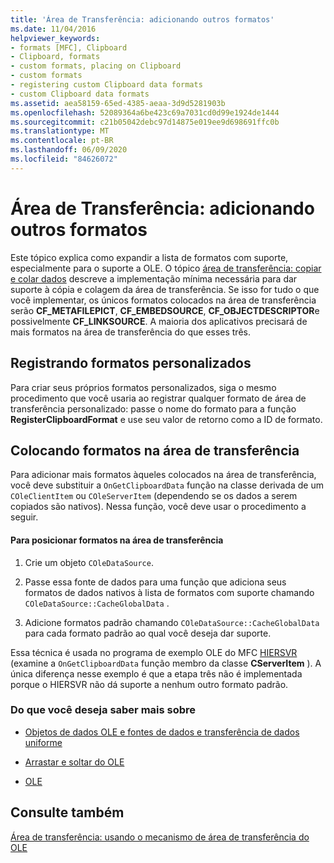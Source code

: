 ```yaml
---
title: 'Área de Transferência: adicionando outros formatos'
ms.date: 11/04/2016
helpviewer_keywords:
- formats [MFC], Clipboard
- Clipboard, formats
- custom formats, placing on Clipboard
- custom formats
- registering custom Clipboard data formats
- custom Clipboard data formats
ms.assetid: aea58159-65ed-4385-aeaa-3d9d5281903b
ms.openlocfilehash: 52089364a6be423c69a7031cd0d99e1924de1444
ms.sourcegitcommit: c21b05042debc97d14875e019ee9d698691ffc0b
ms.translationtype: MT
ms.contentlocale: pt-BR
ms.lasthandoff: 06/09/2020
ms.locfileid: "84626072"
---
```

# <a name="clipboard-adding-other-formats"></a>Área de Transferência: adicionando outros formatos

Este tópico explica como expandir a lista de formatos com suporte, especialmente para o suporte a OLE. O tópico [área de transferência: copiar e colar dados](clipboard-copying-and-pasting-data.md) descreve a implementação mínima necessária para dar suporte à cópia e colagem da área de transferência. Se isso for tudo o que você implementar, os únicos formatos colocados na área de transferência serão **CF_METAFILEPICT**, **CF_EMBEDSOURCE**, **CF_OBJECTDESCRIPTOR**e possivelmente **CF_LINKSOURCE**. A maioria dos aplicativos precisará de mais formatos na área de transferência do que esses três.

## <a name="registering-custom-formats"></a><a name="_core_registering_custom_formats"></a>Registrando formatos personalizados

Para criar seus próprios formatos personalizados, siga o mesmo procedimento que você usaria ao registrar qualquer formato de área de transferência personalizado: passe o nome do formato para a função **RegisterClipboardFormat** e use seu valor de retorno como a ID de formato.

## <a name="placing-formats-on-the-clipboard"></a><a name="_core_placing_formats_on_the_clipboard"></a>Colocando formatos na área de transferência

Para adicionar mais formatos àqueles colocados na área de transferência, você deve substituir a `OnGetClipboardData` função na classe derivada de um `COleClientItem` ou `COleServerItem` (dependendo se os dados a serem copiados são nativos). Nessa função, você deve usar o procedimento a seguir.

#### <a name="to-place-formats-on-the-clipboard"></a>Para posicionar formatos na área de transferência

1. Crie um objeto `COleDataSource`.

1. Passe essa fonte de dados para uma função que adiciona seus formatos de dados nativos à lista de formatos com suporte chamando `COleDataSource::CacheGlobalData` .

1. Adicione formatos padrão chamando `COleDataSource::CacheGlobalData` para cada formato padrão ao qual você deseja dar suporte.

Essa técnica é usada no programa de exemplo OLE do MFC [HIERSVR](../overview/visual-cpp-samples.md) (examine a `OnGetClipboardData` função membro da classe **CServerItem** ). A única diferença nesse exemplo é que a etapa três não é implementada porque o HIERSVR não dá suporte a nenhum outro formato padrão.

### <a name="what-do-you-want-to-know-more-about"></a>Do que você deseja saber mais sobre

- [Objetos de dados OLE e fontes de dados e transferência de dados uniforme](data-objects-and-data-sources-ole.md)

- [Arrastar e soltar do OLE](drag-and-drop-ole.md)

- [OLE](ole-background.md)

## <a name="see-also"></a>Consulte também

[Área de transferência: usando o mecanismo de área de transferência do OLE](clipboard-using-the-ole-clipboard-mechanism.md)
